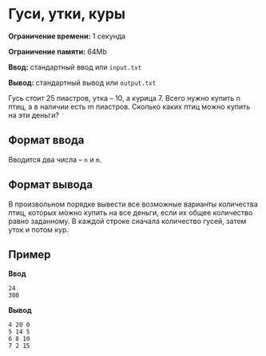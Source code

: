 # Гуси, утки, куры

**Ограничение времени:** 1 секунда

**Ограничение памяти:** 64Mb

**Ввод:** стандартный ввод или `input.txt`

**Вывод:** стандартный вывод или `output.txt`

Гусь стоит 25 пиастров, утка – 10, а курица 7. Всего нужно купить n птиц, а в наличии есть m пиастров. Сколько каких птиц можно купить на эти деньги?

## Формат ввода

Вводится два числа – `n` и `m`.

## Формат вывода

В произвольном порядке вывести все возможные варианты количества птиц, которых можно купить на все деньги, если их общее количество равно заданному. В каждой строке сначала количество гусей, затем уток и потом кур.

## Пример

**Ввод**
```
24
300
```

**Вывод**
```
4 20 0
5 14 5
6 8 10
7 2 15
```